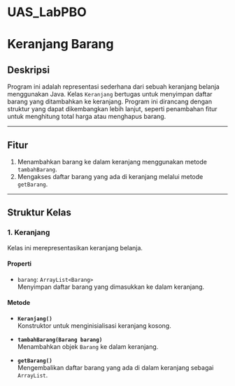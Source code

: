 # UAS_LabPBO
# Keranjang Barang

## Deskripsi
Program ini adalah representasi sederhana dari sebuah keranjang belanja menggunakan Java. Kelas `Keranjang` bertugas untuk menyimpan daftar barang yang ditambahkan ke keranjang. Program ini dirancang dengan struktur yang dapat dikembangkan lebih lanjut, seperti penambahan fitur untuk menghitung total harga atau menghapus barang.

---

## Fitur
1. Menambahkan barang ke dalam keranjang menggunakan metode `tambahBarang`.
2. Mengakses daftar barang yang ada di keranjang melalui metode `getBarang`.

---

## Struktur Kelas
### **1. Keranjang**
Kelas ini merepresentasikan keranjang belanja.

#### **Properti**
- `barang`: `ArrayList<Barang>`  
  Menyimpan daftar barang yang dimasukkan ke dalam keranjang.

#### **Metode**
- **`Keranjang()`**  
  Konstruktor untuk menginisialisasi keranjang kosong.

- **`tambahBarang(Barang barang)`**  
  Menambahkan objek `Barang` ke dalam keranjang.

- **`getBarang()`**  
  Mengembalikan daftar barang yang ada di dalam keranjang sebagai `ArrayList`.
